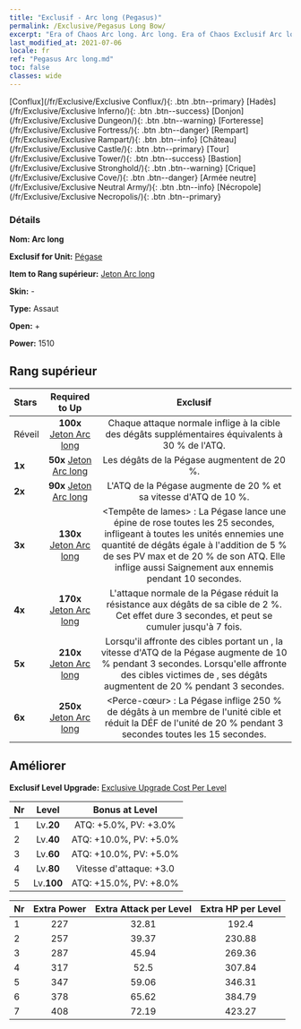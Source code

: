 ```yaml
---
title: "Exclusif - Arc long (Pegasus)"
permalink: /Exclusive/Pegasus Long Bow/
excerpt: "Era of Chaos Arc long. Arc long. Era of Chaos Exclusif Arc long. Pégase Exclusif."
last_modified_at: 2021-07-06
locale: fr
ref: "Pegasus Arc long.md"
toc: false
classes: wide
---
```

 [Conflux](/fr/Exclusive/Exclusive Conflux/){: .btn .btn--primary} [Hadès](/fr/Exclusive/Exclusive Inferno/){: .btn .btn--success} [Donjon](/fr/Exclusive/Exclusive Dungeon/){: .btn .btn--warning} [Forteresse](/fr/Exclusive/Exclusive Fortress/){: .btn .btn--danger} [Rempart](/fr/Exclusive/Exclusive Rampart/){: .btn .btn--info} [Château](/fr/Exclusive/Exclusive Castle/){: .btn .btn--primary} [Tour](/fr/Exclusive/Exclusive Tower/){: .btn .btn--success} [Bastion](/fr/Exclusive/Exclusive Stronghold/){: .btn .btn--warning} [Crique](/fr/Exclusive/Exclusive Cove/){: .btn .btn--danger} [Armée neutre](/fr/Exclusive/Exclusive Neutral Army/){: .btn .btn--info} [Nécropole](/fr/Exclusive/Exclusive Necropolis/){: .btn .btn--primary} 

### Détails
 **Nom: Arc long** 

 **Exclusif for Unit:** [Pégase](/fr/units/Pegasus/) 

 **Item to Rang supérieur:** [Jeton Arc long](/ItemsFR/con_914/)

 **Skin:** -

 **Type:** Assaut

 **Open:** +

 **Power:** 1510

## Rang supérieur

  |     Stars    |  Required to Up | Exclusif |
  |:-------------|:---------------:|:---------------:|
  |  Réveil  | **100x** [Jeton Arc long](/ItemsFR/con_914/) | Chaque attaque normale inflige à la cible des dégâts supplémentaires équivalents à 30 % de l'ATQ. |
  | **1x** <i class="fas fa-star"/> | **50x** [Jeton Arc long](/ItemsFR/con_914/) | Les dégâts de la Pégase augmentent de 20 %. |
  | **2x** <i class="fas fa-star"/> | **90x** [Jeton Arc long](/ItemsFR/con_914/) | L'ATQ de la Pégase augmente de 20 % et sa vitesse d'ATQ de 10 %. |
  | **3x** <i class="fas fa-star"/> | **130x** [Jeton Arc long](/ItemsFR/con_914/) | <Tempête de lames> : La Pégase lance une épine de rose toutes les 25 secondes, infligeant à toutes les unités ennemies une quantité de dégâts égale à l'addition de 5 % de ses PV max et de 20 % de son ATQ. Elle inflige aussi Saignement aux ennemis pendant 10 secondes. |
  | **4x** <i class="fas fa-star"/> | **170x** [Jeton Arc long](/ItemsFR/con_914/) | L'attaque normale de la Pégase réduit la résistance aux dégâts de sa cible de 2 %. Cet effet dure 3 secondes, et peut se cumuler jusqu'à 7 fois. |
  | **5x** <i class="fas fa-star"/> | **210x** [Jeton Arc long](/ItemsFR/con_914/) | Lorsqu'il affronte des cibles portant un <Bouclier>, la vitesse d'ATQ de la Pégase augmente de 10 % pendant 3 secondes. Lorsqu'elle affronte des cibles victimes de <Saignement>, ses dégâts augmentent de 20 % pendant 3 secondes. |
  | **6x** <i class="fas fa-star"/> | **250x** [Jeton Arc long](/ItemsFR/con_914/) | <Perce-cœur> : La Pégase inflige 250 % de dégâts à un membre de l'unité cible et réduit la DÉF de l'unité de 20 % pendant 3 secondes toutes les 15 secondes. |


## Améliorer
 **Exclusif Level Upgrade:** [Exclusive Upgrade Cost Per Level](/Exclusive/ExclusiveUpgradeCostPerLevel/)

  |  Nr  |   Level  | Bonus at Level |
  |:-----|:--------:|:--------------:|
  | 1 | Lv.**20** | ATQ: +5.0%, PV: +3.0% |
  | 2 | Lv.**40** | ATQ: +10.0%, PV: +5.0% |
  | 3 | Lv.**60** | ATQ: +10.0%, PV: +5.0% |
  | 4 | Lv.**80** | Vitesse d'attaque: +3.0 |
  | 5 | Lv.**100** | ATQ: +15.0%, PV: +8.0% |


  |  Nr  |  Extra Power | Extra Attack per Level | Extra HP per Level |
  |:-----|:--------:|:--------:|:--------:|
  | 1 | 227 | 32.81 | 192.4 |
  | 2 | 257 | 39.37 | 230.88 |
  | 3 | 287 | 45.94 | 269.36 |
  | 4 | 317 | 52.5 | 307.84 |
  | 5 | 347 | 59.06 | 346.31 |
  | 6 | 378 | 65.62 | 384.79 |
  | 7 | 408 | 72.19 | 423.27 |


